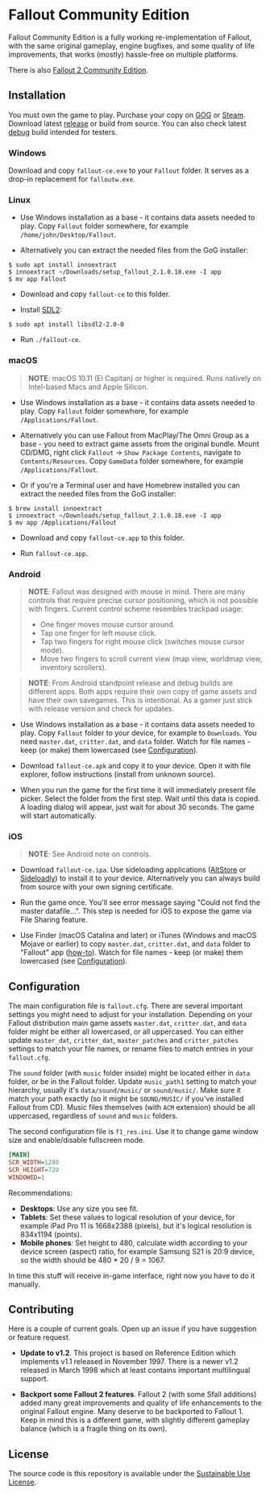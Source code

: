 # Fallout Community Edition

Fallout Community Edition is a fully working re-implementation of Fallout, with the same original gameplay, engine bugfixes, and some quality of life improvements, that works (mostly) hassle-free on multiple platforms.

There is also [Fallout 2 Community Edition](https://github.com/alexbatalov/fallout2-ce).

## Installation

You must own the game to play. Purchase your copy on [GOG](https://www.gog.com/game/fallout) or [Steam](https://store.steampowered.com/app/38400). Download latest [release](https://github.com/alexbatalov/fallout1-ce/releases) or build from source. You can also check latest [debug](https://github.com/alexbatalov/fallout1-ce/actions) build intended for testers.

### Windows

Download and copy `fallout-ce.exe` to your `Fallout` folder. It serves as a drop-in replacement for `falloutw.exe`.

### Linux

- Use Windows installation as a base - it contains data assets needed to play. Copy `Fallout` folder somewhere, for example `/home/john/Desktop/Fallout`.

- Alternatively you can extract the needed files from the GoG installer:

```console
$ sudo apt install innoextract
$ innoextract ~/Downloads/setup_fallout_2.1.0.18.exe -I app
$ mv app Fallout
```

- Download and copy `fallout-ce` to this folder.

- Install [SDL2](https://libsdl.org/download-2.0.php):

```console
$ sudo apt install libsdl2-2.0-0
```

- Run `./fallout-ce`.

### macOS

> **NOTE**: macOS 10.11 (El Capitan) or higher is required. Runs natively on Intel-based Macs and Apple Silicon.

- Use Windows installation as a base - it contains data assets needed to play. Copy `Fallout` folder somewhere, for example `/Applications/Fallout`.

- Alternatively you can use Fallout from MacPlay/The Omni Group as a base - you need to extract game assets from the original bundle. Mount CD/DMG, right click `Fallout` -> `Show Package Contents`, navigate to `Contents/Resources`. Copy `GameData` folder somewhere, for example `/Applications/Fallout`.

- Or if you're a Terminal user and have Homebrew installed you can extract the needed files from the GoG installer:

```console
$ brew install innoextract
$ innoextract ~/Downloads/setup_fallout_2.1.0.18.exe -I app
$ mv app /Applications/Fallout
```

- Download and copy `fallout-ce.app` to this folder.

- Run `fallout-ce.app`.

### Android

> **NOTE**: Fallout was designed with mouse in mind. There are many controls that require precise cursor positioning, which is not possible with fingers. Current control scheme resembles trackpad usage:
> - One finger moves mouse cursor around.
> - Tap one finger for left mouse click.
> - Tap two fingers for right mouse click (switches mouse cursor mode).
> - Move two fingers to scroll current view (map view, worldmap view, inventory scrollers).

> **NOTE**: From Android standpoint release and debug builds are different apps. Both apps require their own copy of game assets and have their own savegames. This is intentional. As a gamer just stick with release version and check for updates.

- Use Windows installation as a base - it contains data assets needed to play. Copy `Fallout` folder to your device, for example to `Downloads`. You need `master.dat`, `critter.dat`, and `data` folder. Watch for file names - keep (or make) them lowercased (see [Configuration](#configuration)).

- Download `fallout-ce.apk` and copy it to your device. Open it with file explorer, follow instructions (install from unknown source).

- When you run the game for the first time it will immediately present file picker. Select the folder from the first step. Wait until this data is copied. A loading dialog will appear, just wait for about 30 seconds. The game will start automatically.

### iOS

> **NOTE**: See Android note on controls.

- Download `fallout-ce.ipa`. Use sideloading applications ([AltStore](https://altstore.io/) or [Sideloadly](https://sideloadly.io/)) to install it to your device. Alternatively you can always build from source with your own signing certificate.

- Run the game once. You'll see error message saying "Could not find the master datafile...". This step is needed for iOS to expose the game via File Sharing feature.

- Use Finder (macOS Catalina and later) or iTunes (Windows and macOS Mojave or earlier) to copy `master.dat`, `critter.dat`, and `data` folder to "Fallout" app ([how-to](https://support.apple.com/HT210598)). Watch for file names - keep (or make) them lowercased (see [Configuration](#configuration)).

## Configuration

The main configuration file is `fallout.cfg`. There are several important settings you might need to adjust for your installation. Depending on your Fallout distribution main game assets `master.dat`, `critter.dat`, and `data` folder might be either all lowercased, or all uppercased. You can either update `master_dat`, `critter_dat`, `master_patches` and `critter_patches` settings to match your file names, or rename files to match entries in your `fallout.cfg`.

The `sound` folder (with `music` folder inside) might be located either in `data` folder, or be in the Fallout folder. Update `music_path1` setting to match your hierarchy, usually it's `data/sound/music/` or `sound/music/`. Make sure it match your path exactly (so it might be `SOUND/MUSIC/` if you've installed Fallout from CD). Music files themselves (with `ACM` extension) should be all uppercased, regardless of `sound` and `music` folders.

The second configuration file is `f1_res.ini`. Use it to change game window size and enable/disable fullscreen mode.

```ini
[MAIN]
SCR_WIDTH=1280
SCR_HEIGHT=720
WINDOWED=1
```

Recommendations:
- **Desktops**: Use any size you see fit.
- **Tablets**: Set these values to logical resolution of your device, for example iPad Pro 11 is 1668x2388 (pixels), but it's logical resolution is 834x1194 (points).
- **Mobile phones**: Set height to 480, calculate width according to your device screen (aspect) ratio, for example Samsung S21 is 20:9 device, so the width should be 480 * 20 / 9 = 1067.

In time this stuff will receive in-game interface, right now you have to do it manually.

## Contributing

Here is a couple of current goals. Open up an issue if you have suggestion or feature request.

- **Update to v1.2**. This project is based on Reference Edition which implements v1.1 released in November 1997. There is a newer v1.2 released in March 1998 which at least contains important multilingual support.

- **Backport some Fallout 2 features**. Fallout 2 (with some Sfall additions) added many great improvements and quality of life enhancements to the original Fallout engine. Many deserve to be backported to Fallout 1. Keep in mind this is a different game, with slightly different gameplay balance (which is a fragile thing on its own).

## License

The source code is this repository is available under the [Sustainable Use License](LICENSE.md).
